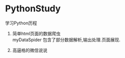 # PythonStudy
学习Python历程

1. 简单html页面的数据爬虫  
    myDataSpider  包含了部分数据解析,输出处理.页面展现.
    
    
2. 高逼格的微信说说

